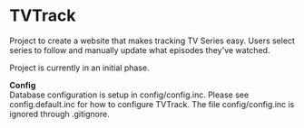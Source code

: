 TVTrack
============

Project to create a website that makes tracking TV Series easy. Users select series to follow and manually update what episodes they've watched.

Project is currently in an initial phase.

<b>Config</b><br />
Database configuration is setup in config/config.inc. Please see config.default.inc for how to configure TVTrack. The file config/config.inc is ignored through .gitignore.